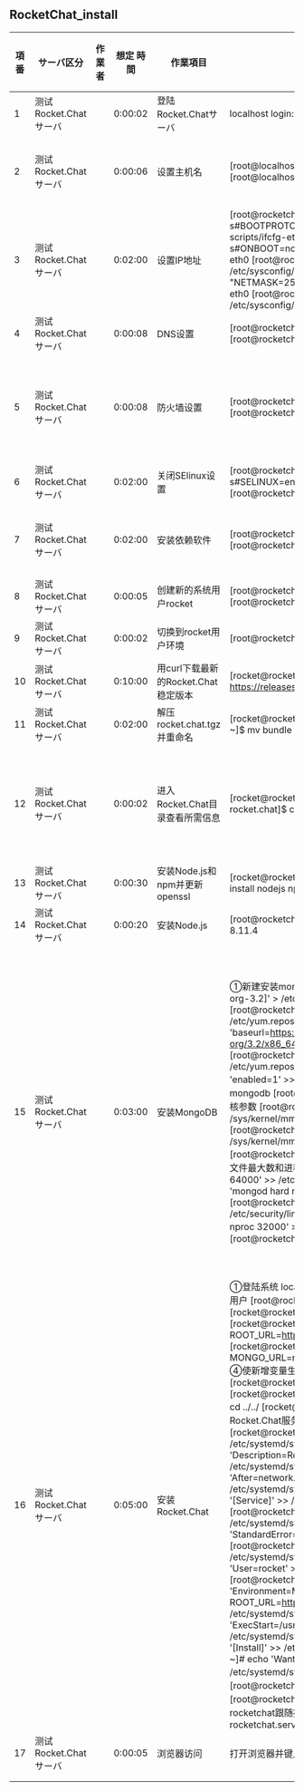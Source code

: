 ## RocketChat_install

| 項     番 | サーバ区分            | 作業者 | 想定     時間 | 作業項目                            | 作業内容                                                     | チェック                                                     | 作業時刻 | 備考                                                         |
| --------- | --------------------- | ------ | ------------- | ----------------------------------- | ------------------------------------------------------------ | ------------------------------------------------------------ | -------- | ------------------------------------------------------------ |
| 1         | 测试Rocket.Chatサーバ |        | 0:00:02       | 登陆Rocket.Chatサーバ               | localhost  login: root     Password:********                 | 测试Rocket.Chatサーバへログインできること                    |          | 此处输入安装系统时设置的root 密码     (采用最小化安装的CentOS 7.2 x86_64操作系统 ) |
| 2         | 测试Rocket.Chatサーバ |        | 0:00:06       | 设置主机名                          | [root@localhost  ~]# hostnamectl set-hostname RocketChat     [root@localhost ~]# echo "192.168.92.130   rocketchat" >>   /etc/hosts | [root@localhost  ~]#hostname     rocketchat                  |          | 主机名自己定义，我这里设置成RocketChat     (本文档中所使用的IP地址192.168.92.130 是安装Rocket.Chat这台服务器的IP地址) |
| 3         | 测试Rocket.Chatサーバ |        | 0:02:00       | 设置IP地址                          | [root@rocketchat  ~]# sed -i s#BOOTPROTO=dhcp#BOOTPROTO=none#  /etc/sysconfig/network-scripts/ifcfg-eth0     [root@rocketchat ~]# sed -i s#ONBOOT=no#ONBOOT=yes#  /etc/sysconfig/network-scripts/ifcfg-eth0     [root@rocketchat ~]# echo "IPADDR=192.168.92.130" >>  /etc/sysconfig/network-scripts/ifcfg-eth0     [root@rocketchat ~]# echo "NETMASK=255.255.255.0" >>  /etc/sysconfig/network-scripts/ifcfg-eth0     [root@rocketchat ~]# echo "GATEWAY=192.168.92.254" >>  /etc/sysconfig/network-scripts/ifcfg-eth0 | [root@localhost  ~]cat /etc/sysconfig/network-scripts/ifcfg-eth0          TYPE=Ethernet     PROXY_METHOD=none     BROWSER_ONLY=no     BOOTPROTO=none     DEFROUTE=yes     IPV4_FAILURE_FATAL=no     IPV6INIT=yes     IPV6_AUTOCONF=yes     IPV6_DEFROUTE=yes     IPV6_FAILURE_FATAL=no     IPV6_ADDR_GEN_MODE=stable-privacy     NAME=eth0     UUID=7bee5551-b401-430f-84d0-72fe7b7cc191     DEVICE=eth0     ONBOOT=yes     IPADDR=192.168.92.130     NETMASK=255.255.255.0     GATEWAY=192.168.92.254 |          | /etc/sysconfig/network-scripts/ifcfg-eth0这个网卡设备名需要根据实际设备名设置     (192.168.92.130这个IP 地址需要能访问Internet，有下载权限) |
| 4         | 测试Rocket.Chatサーバ |        | 0:00:08       | DNS设置                             | [root@rocketchat  ~]# echo "nameserver 4.2.2.2" > /etc/resolv.conf     [root@rocketchat ~]# echo "nameserver 8.8.8.8" >>  /etc/resolv.conf | [root@rocketchat  ~]# cat /etc/resolv.conf     nameserver 4.2.2.2     nameserver 8.8.8.8 |          | 增加internet的DNS服务器IP地址                                |
| 5         | 测试Rocket.Chatサーバ |        | 0:00:08       | 防火墙设置                          | [root@rocketchat  ~]# systemctl stop firewalld.service      [root@rocketchat ~]# systemctl disable firewalld.service | [root@rocketchat  ~]# systemctl status firewalld.service     ● firewalld.service - firewalld - dynamic firewall daemon       Loaded: loaded  (/usr/lib/systemd/system/firewalld.service; disabled; vendor preset: enabled)       Active:  inactive (dead)        Docs: man:firewalld(1)          Jan 15 02:42:21 rocketchat systemd[1]: Starting firewalld - dynamic  firewall daemon...     Jan 15 02:42:21 rocketchat systemd[1]: Started firewalld - dynamic firewall  daemon.     Jan 15 04:06:33 rocketchat systemd[1]: Stopping firewalld - dynamic  firewall daemon...     Jan 15 04:06:34 rocketchat systemd[1]: Stopped firewalld - dynamic firewall  daemon. |          | 关闭防火墙     禁用防火墙                                    |
| 6         | 测试Rocket.Chatサーバ |        | 0:02:00       | 关闭SElinux设置                     | [root@rocketchat  ~]# sed -i s#SELINUX=enforcing#SELINUX=disabled# /etc/selinux/config     [root@rocketchat ~]# reboot     localhost login: root     Password:******** | [root@rocketchat ~]# sestatus     SELinux status:         disabled |          | 更改完SELinux的设置后     需要重新启动系统并再次登陆     最后通过sestatus命令验证 |
| 7         | 测试Rocket.Chatサーバ |        | 0:02:00       | 安装依赖软件                        | [root@rocketchat  ~]# yum -y install epel-release  curl gcc-c++     [root@rocketchat ~]# yum -y install  GraphicsMagick | [root@rocketchat  ~]# rpm -qa \| egrep 'epel-release\|curl\|gcc\|GraphicsMagick'     libgcc-4.8.5-36.el7.x86_64     libcurl-7.29.0-51.el7.x86_64     gcc-4.8.5-36.el7.x86_64     curl-7.29.0-51.el7.x86_64     epel-release-7-11.noarch     GraphicsMagick-1.3.31-2.el7.x86_64     gcc-c++-4.8.5-36.el7.x86_64     python-pycurl-7.19.0-19.el7.x86_64 |          |                                                              |
| 8         | 测试Rocket.Chatサーバ |        | 0:00:05       | 创建新的系统用户rocket              | [root@rocketchat  ~]# useradd -m -U -r -d /opt/rocket rocket     [root@rocketchat ~]# chmod 750 /opt/rocket | [root@rocketchat  ~]# grep rocket /etc/passwd     rocket:x:997:995::/opt/rocket:/bin/bash     [root@rocketchat ~]# ll -d /opt/rocket     drwxr-x--- 2 rocket  rocket 62 Jan 15 21:04 /opt/rocket |          |                                                              |
| 9         | 测试Rocket.Chatサーバ |        | 0:00:02       | 切换到rocket用户环境                | [root@rocketchat  ~]# su - rocket                            | [rocket@rocketchat  ~]$ id     uid=997(rocket) gid=995(rocket) groups=995(rocket) |          |                                                              |
| 10        | 测试Rocket.Chatサーバ |        | 0:10:00       | 用curl下载最新的Rocket.Chat稳定版本 | [rocket@rocketchat  ~]$ curl -L https://releases.rocket.chat/latest/download -o rocket.chat.tgz | [rocket@rocketchat  ~]$ ll     total 153248     -rw-rw-r-- 1 rocket rocket 156923996 Jan 15 22:16  rocket.chat.tgz |          |                                                              |
| 11        | 测试Rocket.Chatサーバ |        | 0:02:00       | 解压rocket.chat.tgz并重命名         | [rocket@rocketchat  ~]$ tar -zxv -f rocket.chat.tgz     [rocket@rocketchat ~]$ mv bundle rocket.chat | [rocket@rocketchat ~]$ ll     total 153248     drwxr-xr-x 4 rocket rocket    107 Jan 7 11:31 rocket.chat     -rw-rw-r-- 1 rocket rocket 156923996 Jan 15 22:16 rocket.chat.tgz |          |                                                              |
| 12        | 测试Rocket.Chatサーバ |        | 0:00:02       | 进入Rocket.Chat目录查看所需信息     | [rocket@rocketchat  ~]$ cd rocket.chat     [rocket@rocketchat rocket.chat]$ cat README | [rocket@rocketchat  rocket.chat]$ cat README      This is a Meteor application bundle. It has only one external  dependency:     Node.js v8.11.4. To run the  application:           $ (cd programs/server &&  npm install)      $ export  MONGO_URL='mongodb://user:password@host:port/databasename'      $ export  ROOT_URL='http://example.com'      $ export  MAIL_URL='smtp://user:password@mailhost:port/'      $ node main.js          Use the PORT environment variable to set the port where the     application will listen. The default is 80, but that will require     root on most systems.          Find out more about Meteor at meteor.com. |          | 了解README中的内容     后续操作会用到                        |
| 13        | 测试Rocket.Chatサーバ |        | 0:00:30       | 安装Node.js和npm并更新openssl       | [rocket@rocketchat  rocket.chat]$ exit     [root@rocketchat ~]# yum -y install nodejs npm     [root@rocketchat ~]# yum -y update openssl | [root@rocketchat  ~]# rpm -qa \| egrep 'nodejs\|npm\|openssl'     npm-3.10.10-1.6.14.3.1.el7.x86_64     openssl-libs-1.0.2k-16.el7.x86_64     nodejs-6.14.3-1.el7.x86_64     openssl-1.0.2k-16.el7.x86_64 |          | 在执行yum命令之前需要执行 exit命令退回到root用户             |
| 14        | 测试Rocket.Chatサーバ |        | 0:00:20       | 安装Node.js                         | [root@rocketchat  ~]# npm install -g inherits n     [root@rocketchat ~]# n 8.11.4 | [root@rocketchat  ~]# n      ο node/8.11.4          node/8.11.4 |          | 安装上两部README中显示的     Node.js的版本v8.11.4            |
| 15        | 测试Rocket.Chatサーバ |        | 0:03:00       | 安装MongoDB                         | ①新建安装mondodb的yum源     [root@rocketchat ~]# echo '[mongodb-org-3.2]' >  /etc/yum.repos.d/mongodb-org-3.2.repo     [root@rocketchat ~]# echo 'name=MongoDB Repository' >>  /etc/yum.repos.d/mongodb-org-3.2.repo     [root@rocketchat ~]# echo 'baseurl=https://repo.mongodb.org/yum/redhat/$releasever/mongodb-org/3.2/x86_64/'  >> /etc/yum.repos.d/mongodb-org-3.2.repo     [root@rocketchat ~]# echo 'gpgcheck=0' >>  /etc/yum.repos.d/mongodb-org-3.2.repo     [root@rocketchat ~]# echo 'enabled=1' >>  /etc/yum.repos.d/mongodb-org-3.2.repo     ②安装mongodb     [root@rocketchat ~]# yum -y install mongodb-org     ③修改内核参数     [root@rocketchat ~]# echo 'echo  "never" >> /sys/kernel/mm/transparent_hugepage/enabled'  >> /etc/rc.d/rc.local     [root@rocketchat ~]# echo 'echo "never" >>  /sys/kernel/mm/transparent_hugepage/defrag' >> /etc/rc.d/rc.local     [root@rocketchat ~]# chmod 755 /etc/rc.d/rc.local     ④设置操作系统打开文件最大数和进程最大数     [root@rocketchat ~]# echo 'mongod soft nofile  64000' >> /etc/security/limits.conf     [root@rocketchat ~]# echo 'mongod hard nofile 64000' >>  /etc/security/limits.conf     [root@rocketchat ~]# echo 'mongod soft nproc 32000' >> /etc/security/limits.conf     [root@rocketchat ~]# echo 'mongod hard nproc 32000' >>  /etc/security/limits.conf     ⑤重新启动系统     [root@rocketchat ~]# reboot | [root@rocketchat  ~]# cat /etc/yum.repos.d/mongodb-org-3.2.repo      [mongodb-org-3.2]     name=MongoDB Repository      baseurl=https://repo.mongodb.org/yum/redhat/$releasever/mongodb-org/3.2/x86_64/     gpgcheck=0     enabled=1     [root@rocketchat ~]# rpm -qa \| grep mongodb     mongodb-org-server-3.2.22-1.el7.x86_64     mongodb-org-mongos-3.2.22-1.el7.x86_64     mongodb-org-3.2.22-1.el7.x86_64     mongodb-org-shell-3.2.22-1.el7.x86_64     mongodb-org-tools-3.2.22-1.el7.x86_64     [root@rocketchat ~]# grep echo /etc/rc.d/rc.local       echo "never" >>  /sys/kernel/mm/transparent_hugepage/enabled     echo "never" >>  /sys/kernel/mm/transparent_hugepage/defrag     [root@rocketchat ~]# ll /etc/rc.d/rc.local      -rwxr-xr-x. 1 root root 592 Jan 16 01:31  /etc/rc.d/rc.local     [root@rocketchat ~]# grep mongod /etc/security/limits.conf      mongod soft nofile 64000     mongod hard nofile 64000     mongod soft nproc 32000     mongod hard nproc 32000     [root@rocketchat ~]# systemctl status mongod     ● mongod.service - SYSV: Mongo is a scalable,  document-oriented database.       Loaded: loaded  (/etc/rc.d/init.d/mongod; bad; vendor preset: disabled)       Active: active (running) since Thu 2019-01-17 02:40:09 EST; 11min ago        Docs:  man:systemd-sysv-generator(8)       CGroup:  /system.slice/mongod.service           └─939 /usr/bin/mongod -f  /etc/mongod.conf          Jan 17 02:40:08 rocketchat systemd[1]: Starting SYSV: Mongo is a scalable,  document-oriented database....     Jan 17 02:40:08 rocketchat runuser[904]: pam_unix(runuser:session): session  opened for user mongod by (uid=0)     Jan 17 02:40:09 rocketchat runuser[904]: pam_unix(runuser:session): session  closed for user mongod     Jan 17 02:40:09 rocketchat mongod[866]: Starting mongod: [ OK   ]     Jan 17 02:40:09 rocketchat systemd[1]: Started SYSV: Mongo is a scalable,  document-oriented database.. |          |                                                              |
| 16        | 测试Rocket.Chatサーバ |        | 0:05:00       | 安装Rocket.Chat                     | ①登陆系统     localhost login: root     Password:********     ②切换到rocket用户     [root@rocketchat ~]# su - rocket     ③增加环境变量     [rocket@rocketchat ~]$ echo 'export PORT=3000' >> .bash_profile       [rocket@rocketchat ~]$ echo 'export ROOT_URL=http://192.168.92.130:3000/'  >> .bash_profile      [rocket@rocketchat ~]$ echo 'export MONGO_URL=mongodb://localhost:27017/rocketchat'  >> .bash_profile     ④使新增变量生效     [rocket@rocketchat ~]$ source .bash_profile     ⑤安装     [rocket@rocketchat ~]$ cd ./rocket.chat/programs/server/     [rocket@rocketchat server]$ npm install     [rocket@rocketchat server]$ cd ../../     [rocket@rocketchat rocket.chat]$ node main.js     ⑥     Ctrl+ c 停止Rocket.Chat服务     ⑦创建Rocket.Chat服务的systemd单元     [rocket@rocketchat server]$ exit     [root@rocketchat ~]# echo '[Unit]' >>  /etc/systemd/system/rocketchat.service     [root@rocketchat ~]# echo 'Description=Rocket.Chat server' >>  /etc/systemd/system/rocketchat.service     [root@rocketchat ~]# echo 'After=network.target nss-lookup.target  mongod.target' >> /etc/systemd/system/rocketchat.service     [root@rocketchat ~]# echo '[Service]' >>  /etc/systemd/system/rocketchat.service     [root@rocketchat ~]# echo 'StandardOutput=syslog' >>  /etc/systemd/system/rocketchat.service     [root@rocketchat ~]# echo 'StandardError=syslog' >>  /etc/systemd/system/rocketchat.service     [root@rocketchat ~]# echo 'SyslogIdentifier=rocketchat' >> /etc/systemd/system/rocketchat.service     [root@rocketchat ~]# echo 'User=rocket' >>  /etc/systemd/system/rocketchat.service     [root@rocketchat ~]# echo  'Environment=MONGO_URL=mongodb://localhost:27017/rocketchat  ROOT_URL=http://192.168.92.130:3000/ PORT=3000' >>  /etc/systemd/system/rocketchat.service     [root@rocketchat ~]# echo 'ExecStart=/usr/local/bin/node  /opt/rocket/rocket.chat/main.js' >>  /etc/systemd/system/rocketchat.service     [root@rocketchat ~]# echo '[Install]' >>  /etc/systemd/system/rocketchat.service     [root@rocketchat ~]# echo 'WantedBy=multi-user.target' >>  /etc/systemd/system/rocketchat.service     ⑧重新加载systemd管理器配置     [root@rocketchat ~]# systemctl  daemon-reload     ⑨启动rocketchat服务     [root@rocketchat ~]# systemctl start  rocketchat.service     ⑩设置rocketchat跟随操作系统自启动     [root@rocketchat ~]# systemctl enable  rocketchat.service | [rocket@rocketchat  ~]$ id     uid=997(rocket) gid=995(rocket) groups=995(rocket)     [rocket@rocketchat ~]$ grep export .bash_profile      export PATH     export PORT=3000     export ROOT_URL=http://192.168.92.130:3000/     export MONGO_URL=mongodb://localhost:27017/rocketchat     [rocket@rocketchat ~]$ env \| egrep  'PORT\|ROOT_URL\|MONGO_URL'     MONGO_URL=mongodb://localhost:27017/rocketchat     ROOT_URL=http://192.168.92.130:3000/     PORT=3000     [root@rocketchat ~]# cat  /etc/systemd/system/rocketchat.service      [Unit]     Description=Rocket.Chat server     After=network.target nss-lookup.target mongod.target     [Service]     StandardOutput=syslog     StandardError=syslog     SyslogIdentifier=rocketchat     User=rocket     Environment=MONGO_URL=mongodb://localhost:27017/rocketchat  ROOT_URL=http://192.168.92.130:3000/ PORT=3000     ExecStart=/usr/local/bin/node /opt/rocket/rocket.chat/main.js     [Install]     WantedBy=multi-user.target     [root@rocketchat ~]# systemctl status rocketchat.service     ● rocketchat.service - Rocket.Chat server       Loaded: loaded  (/etc/systemd/system/rocketchat.service; disabled; vendor preset:  disabled)       Active: active (running) since Wed  2019-01-16 20:59:06 EST; 2min 4s ago      Main PID: 19033 (node)       CGroup: /system.slice/rocketchat.service           └─19033  /usr/local/bin/node /opt/rocket/rocket.chat/main.js          Jan 16 20:59:47 rocketchat rocketchat[19033]: ? \| Rocket.Chat Version: 0.73.2            \|     Jan 16 20:59:47 rocketchat rocketchat[19033]: ? \|    NodeJS Version: 8.11.4 - x64         \|     Jan 16 20:59:47 rocketchat rocketchat[19033]: ? \|       Platform: linux            \|     Jan 16 20:59:47 rocketchat rocketchat[19033]: ? \|     Process Port: 3000             \|     Jan 16 20:59:47 rocketchat rocketchat[19033]: ? \|       Site URL: http://192.168.92.130:3000/ \|     Jan 16 20:59:47 rocketchat rocketchat[19033]: ? \|   ReplicaSet OpLog: Disabled           \|     Jan 16 20:59:47 rocketchat rocketchat[19033]: ? \|     Commit Hash: 8ff0e3da16          \|     Jan 16 20:59:47 rocketchat rocketchat[19033]: ? \|    Commit Branch: HEAD             \|     Jan 16 20:59:47 rocketchat rocketchat[19033]: ? \|                            \|     Jan 16 20:59:47 rocketchat rocketchat[19033]: ?  +----------------------------------------------------+ |          | 执行[rocket@rocketchat rocket.chat]$  node main.js后有以下信息输出说明安装成功          Rocket.Chat Version: 0.73.2     NodeJS Version: 8.11.4 - x64     Platform: linux     Process Port: 3000     Site URL: http://192.168.92.130:3000/     ReplicaSet OpLog: Disabled     Commit Hash: 8ff0e3da16      Commit Branch: HEAD |
| 17        | 测试Rocket.Chatサーバ |        | 0:00:05       | 浏览器访问                          | 打开浏览器并键入：http://192.168.92.130:3000                 | ![img](file:///C:/Users/SD10590/AppData/Local/Temp/msohtmlclip1/01/clip_image002.png) |          |                                                              |
|           |                       |        |               |                                     |                                                              |                                                              |          |                                                              |
|           |                       |        |               |                                     |                                                              |                                                              |          |                                                              |


